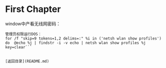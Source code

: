 # First Chapter

window中产看无线网密码：<br>
```
管理员权限运行DOS：
for /f "skip=9 tokens=1,2 delims=:" %i in ('netsh wlan show profiles') do  @echo %j | findstr -i -v echo | netsh wlan show profiles %j key=clear```


[返回目录](README.md)
